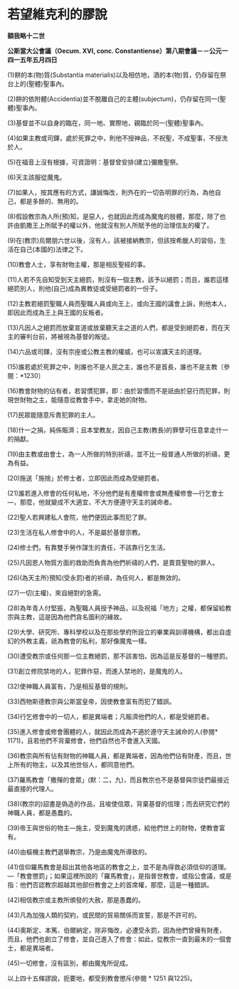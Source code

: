 # 若望維克利的膠說


**額我略十二世**

**公斯當大公會議（Oecum. XVI, conc. Constantiense）第八期會議－－公元一四一五年五月四日**





(1)餅的本(物)質(Substantia materialis)以及相仿地，酒的本(物)質，仍存留在祭台上的(聖體)聖事內。

(2)餅的依附體(Accidentia)並不脫離自己的主體(subjectum)，仍存留在同一(聖體)聖事內。

(3)基督並不以自身的臨在，同一地、實際地，親臨於同一(聖體)聖事內。

(4)如果主教或司鐸，處於死罪之中，則他不授神品，不祝聖，不成聖事，不授洗於人。

(5)在福音上沒有根據，可資證明：基督曾安排(建立)彌撒聖祭。

(6)天主該服從魔鬼。

(7)如果人，按其應有的方式，謙誠悔改，則外在的一切告明罪的行為，為他自己，都是多餘的、無用的。

(8)假設教宗為人所(預)知，是惡人，也就因此而成為魔鬼的肢體，那麼，除了也許由凱撒王上所賦予的權以外，他就沒有別人所賦予他的治理信友的權了。

(9)在(教宗)烏爾朋六世以後，沒有人，該被接納教宗，但該按希臘人的習俗，生活在自己(本國的)法律之下。

(10)教會人士，享有財物主權，那是相反聖經的事。

(11)人若不先自知受到天主絕罰，則沒有一個主教，該予以絕罰；而且，誰若這樣絕罰別人，則他(自己)成為異教徒或受絕罰者的一份子。

(12)主教若絕罰聖職人員而聖職人員或向王上，或向王國的議會上訴，則他本人，即因此而成為王上與王國的反叛者。

(13)凡因人之絕罰而放棄宣道或放棄聽天主之道的人們，都是受到絕罰者，而在天主的審判台前，將被視為基督的叛徒。

(14)六品或司鐸，沒有宗座或公教主教的權威，也可以宣講天主的道理。

(15)誰若處於死罪之中，則誰也不是人民之主，誰也不是首長，誰也不是主教〔參閱：*1230〕

(16)教會財物的佔有者，若習慣犯罪，即：由於習慣而不是祇由於惡行而犯罪，則現世財物之主，能隨意從教會手中，拿走她的財物。

(17)民眾能隨意斥責犯罪的主人。

(18)什一之捐，純係賑濟；且本堂教友，因自己主教(教長)的罪孽可任意拿走什一的捐獻。

(19)由主教或由會士，為一人所做的特別祈禱，並不比一般普通人所做的祈禱，更為有益。

(20)施送「施捨」於修士者，立即因此而成為受絕罰者。

(21)誰若進入修會的任何私地，不分他們是有產權修會或無產權修會—行乞會士—，那麼，他就變成不大適宜，不大方便遵守天主的誡命者。

(22)聖人若興建私人會院，他們便因此事而犯了罪。

(23)生活在私人修會中的人，不是屬於基督宗教。

(24)修士們，有靠雙手勞作謀生的責任，不該靠行乞生活。

(25)凡因恩人物質方面的救助而負責為他們祈禱的人們，是賣買聖物的罪人。

(26)(為天主所)預知(受永罰)者的祈禱，為任何人，都是無效的。

(27)一切(主權)，來自絕對的急需。

(28)為年青人付堅振，為聖職人員授予神品，以及祝福「地方」之權，都保留給教宗與主教，這是因為他們貪名圖利的緣故。

(29)大學、研究所、專科學校以及在那些學府所設立的畢業與訓導機構，都出自虛幻的外教主義，祇為教會的私利，那好像魔鬼一樣。

(30)遭受教宗或任何那一位主教絕罰，那不該害怕，因為這是反基督的一種懲罰。

(31)創立修院禁地的人，犯罪作惡，而進入禁地的，是魔鬼的人。

(32)使神職人員富有，乃是相反基督的規則。

(33)西物斯德教宗與公斯當皇帝，因使教會富有而犯了錯誤。

(34)行乞修會中的一切人，都是異端者；凡賑濟他們的人，都是受絕罰者。

(35)進入修會或修會團體的人，就因此而成為不適於遵守天主誡命的人(參閱* 1171)，且若他們不背棄修會，他們自然也不會進入天國。

(36)教宗與所有佔有財物的神職人員，都是異端者，因為他們佔有財產，而且，世上所有的物主，以及其他世俗人，都同意他們。

(37)羅馬教會「撒殫的會眾」(默：二，九)，而且教宗也不是基督與宗徒們最接近最直接的代理人。

(38)(教宗的)詔書是偽造的作品，且唆使信眾，背棄基督的信理；而去研究它們的神職人員，都是愚蠢的。

(39)帝王與世俗的物主—施主，受到魔鬼的誘惑，給他們世上的財物，使教會富有。

(40)由樞機主教們選舉教宗，乃是由魔鬼所導致的。

(41)信仰羅馬教會是超出其他各地區的教會之上，並不是為得救必須信仰的道理。—「教會懲罰」；如果這裡所說的「羅馬教會」，是指普世教會，或指公會議，或是指：他們否認教宗超越其他部份教會之上的首席權，那麼，這是一種錯誤。

(42)相信教宗或主教所頒發的大赦，那是愚蠢的。

(43)凡為加強人類的契約，或民間的貿易關係而宣誓，那是不許可的。

(44)奧斯定、本篤、伯爾納定，除非悔改，必遭受永罰，因為他們曾擁有財產，而且，他們也創立了修會，並自己進入了修會：如此，從教宗一直到最末的一個會士，都是異端者。

(45)一切修會，沒有區別，都由魔鬼所促成。

以上四十五條謬說，扼要地，都受到教會懲斥(參閱 * 1251 與1225)。

